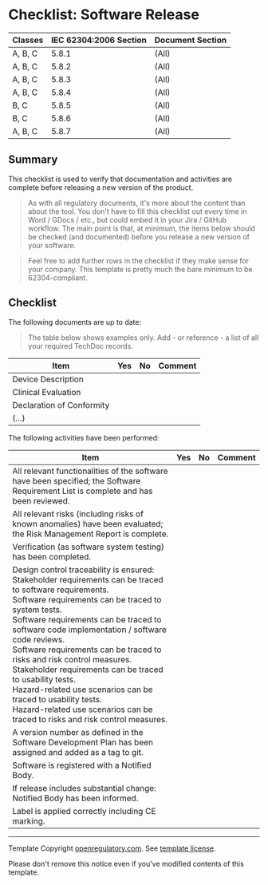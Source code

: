 # Checklist: Software Release

| Classes | IEC 62304:2006 Section | Document Section |
| ------- | ---------------------- | ---------------- |
| A, B, C | 5.8.1 | (All) |
| A, B, C | 5.8.2 | (All) |
| A, B, C | 5.8.3 | (All) |
| A, B, C | 5.8.4 | (All) |
| B, C | 5.8.5 | (All) |
| B, C | 5.8.6 | (All) |
| A, B, C | 5.8.7 | (All) |

## Summary

This checklist is used to verify that documentation and activities are complete before releasing a new version of the product.

> As with all regulatory documents, it's more about the content than about the tool. You don't have to fill this checklist out every time in Word / GDocs / etc., but could embed it in your Jira / GitHub workflow. The main point is that, at minimum, the items below should be checked (and documented) before you release a new version of your software.

> Feel free to add further rows in the checklist if they make sense for your company. This template is pretty much the bare minimum to be 62304-compliant.

## Checklist

The following documents are up to date:

> The table below shows examples only. Add - or reference - a list of all your required TechDoc records.

| Item | Yes | No | Comment |
| ---- | --- | --- | ------- |
| Device Description |  |  |  |
| Clinical Evaluation |  |  |  |
| Declaration of Conformity |  |  |  |
| (...) |  |  |  |

The following activities have been performed:

| Item | Yes | No | Comment |
| ---- | --- | --- | ------- |
| All relevant functionalities of the software have been specified; the Software Requirement List is complete and has been reviewed. |  |  |  |
| All relevant risks (including risks of known anomalies) have been evaluated; the Risk Management Report is complete. |  |  |  |
| Verification (as software system testing) has been completed. |  |  |  |
| Design control traceability is ensured:<br>Stakeholder requirements can be traced to software requirements.<br>Software requirements can be traced to system tests.<br>Software requirements can be traced to software code implementation / software code reviews.<br>Software requirements can be traced to risks and risk control measures.<br>Stakeholder requirements can be traced to usability tests.<br>Hazard-related use scenarios can be traced to usability tests.<br>Hazard-related use scenarios can be traced to risks and risk control measures. |  |  |  |
| A version number as defined in the Software Development Plan has been assigned and added as a tag to git. |  |  |  |
| Software is registered with a Notified Body. |  |  |  |
| If release includes substantial change: Notified Body has been informed. |  |  |  |
| Label is applied correctly including CE marking. |  |  |  |

---

Template Copyright [openregulatory.com](https://openregulatory.com). See [template
license](https://openregulatory.com/template-license).

Please don't remove this notice even if you've modified contents of this template.
